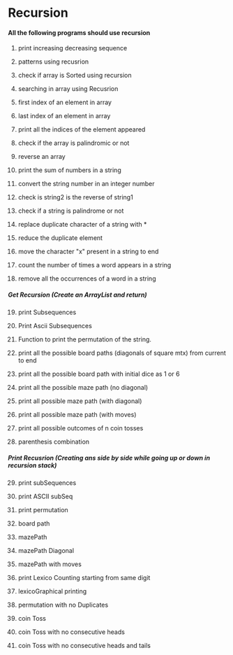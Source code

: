 # Recursion 

#### All the following programs should use recursion

1. print increasing decreasing sequence
2. patterns using recusrion
3. check if array is Sorted using recursion
4. searching in array using Recusrion

5. first index of an element in array
6. last index of an element in array
7. print all the indices of the element appeared 
8. check if the array is palindromic or not

9. reverse an array
10. print the sum of numbers in a string
11. convert the string number in an integer number
12. check is string2 is the reverse of string1

13. check if a string is palindrome or not
14. replace duplicate character of a string with *
15. reduce the duplicate element
16. move the character "x" present in a string to end

17. count the number of times a word appears in a string
18. remove all the occurrences of a word in a string


##### Get Recursion (Create an ArrayList and return)
19. print Subsequences
20. Print Ascii Subsequences
21. Function to print the permutation of the string.
22. print all the possible board paths (diagonals of square mtx) from current to end

23. print all the possible board path with initial dice as 1 or 6
24. print all the possible maze path (no diagonal)
25. print all possible maze path (with diagonal)
26. print all possible maze path (with moves)

27. print all possible outcomes of n coin tosses
28. parenthesis combination 

##### Print Recusrion (Creating ans side by side while going up or down in recursion stack)
29. print subSequences
30. print ASCII subSeq
31. print permutation
32. board path

33. mazePath
34. mazePath Diagonal
35. mazePath with moves
36.	print Lexico Counting starting from same digit

37.	lexicoGraphical printing
38.	permutation with no Duplicates
39.	coin Toss
40.	coin Toss with no consecutive heads

41. coin Toss with no consecutive heads and tails
